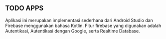 ## TODO APPS
Aplikasi ini merupakan implementasi sederhana dari Android Studio dan Firebase menggunakan bahasa Kotlin. Fitur firebase yang digunakan adalah Autentikasi, Autentikasi dengan Google, serta Realtime Database.
